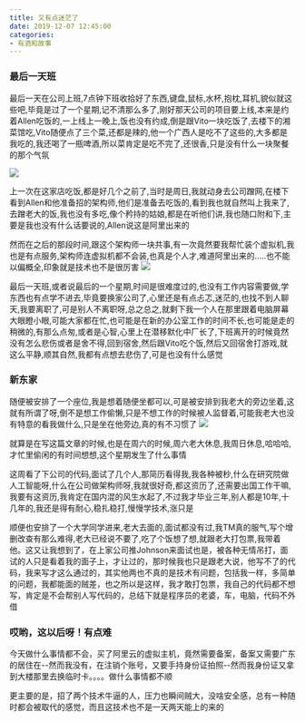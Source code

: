```yaml
---
title: 又有点迷茫了
date: 2019-12-07 12:45:00
categories: 
- 有酒和故事
---
```


### 最后一天班
最后一天在公司上班,7点钟下班收拾好了东西,键盘,鼠标,水杯,抱枕,耳机,貌似就这些吧,毕竟是过了一个星期,记不清那么多了,刚好那天公司的项目要上线,本来是约着Allen吃饭的,一上线上一晚上,饭也没有约成,倒是跟Vito一块吃饭了,去楼下的湘菜馆吃,Vito随便点了三个菜,还都是辣的,他一个广西人是吃不了这些的,大多都是我吃的,我还喝了一瓶啤酒,所以菜肯定是吃不完了,还很香,只是没有什么一块聚餐的那个气氛

<!--more-->

![](https://blog-anthony.s3-ap-northeast-1.amazonaws.com/blog/copy_20201213152520.jpeg)

上一次在这家店吃饭,都是好几个之前了,当时是周日,我就动身去公司蹭网,在楼下看到Allen和他准备招的架构师,他们是准备去吃饭的,看到我也就自然叫上我来了,去蹭老大的饭,我也没有多吃,像个矜持的姑娘,都是在听他们讲,我也随口附和下,主要是我也没有什么话要说的,Allen说这是阿里出来的

然而在之后的那段时间,跟这个架构师一块共事,有一次竟然要我帮忙装个虚拟机,我也是有点服务,架构师连虚拟机都不会装,也真是个人才,难道阿里出来的.....也不能以偏概全,印象就是技术也不是很厉害
![](https://blog-anthony.s3-ap-northeast-1.amazonaws.com/blog/copy_20201213152529.jpeg)

最后一天班,或者说最后的一个星期,时间是很难度过的,也没有工作内容需要做,学东西也有点学不进去,毕竟要换家公司了,心里还是有点忐忑,迷茫的,也找不到人聊天,我要离职了,可是别人不离职呀,总之总之,就剩下我一个人在那里跟着电脑屏幕大眼瞪小眼,可能大家都在忙,也可能是在新的办公室工作的时间不长,也可能是走的稍微的,有那么点匆,或者是心智,心里上在潜移默化中厂长了,下班离开的时候竟然没有怎么悲伤或者是舍不得,回到宿舍,然后跟Vito吃个饭,然后又回宿舍打游戏,就这么平静,顺其自然,我都有点想去悲伤了,可是也没有什么感觉

### 新东家
随便被安排了一个座位,我是想着随便坐都可以,可是被安排到我老大的旁边坐着,这就有所谓了呀,倒不是想工作偷懒,只是不想工作的时候被人监督着,可能我老大也没有特意的看我做什么,只是坐在他旁边,真的有不习惯了
![](https://blog-anthony.s3-ap-northeast-1.amazonaws.com/blog/copy_20201213152537.jpeg)

就算是在写这篇文章的时候,也是在周六的时候,周六老大休息,我周日休息,哈哈哈,才忙里偷闲的有时间想想,这个星期发生了什么事情

这周看了下公司的代码,面试了几个人,那简历看得我,我各种被秒,什么在研究院做人工智能呀,什么在公司做架构师呀,我就很好奇,都这资历了,还需要出国工作干嘛,我要有这资历,我肯定在国内混的风生水起了,不过我才毕业三年,别人都是10年,十几年的,我还是得有耐心,稳扎稳打,慢慢学技术,涨只是

顺便也安排了一个大学同学进来,老大去面的,面试都没有过,我TM真的服气,写个增删改查有那么难得,老大已经说不要了,吃了个饭想了想,就跟老大打包票,我带着他。这又让我想到了，在上家公司推Johnson来面试也是，被各种无情吊打，面试的人只是看着我的面子上，才让过的，那时候我也只是跟老大说，他写不了的代码，我来写才这么通过的，其实他两也不真的是技术有问题，包括我一样，多简单的问题，我都能面的贼差，也之所以是这样，我才敢打包票，我自己的代码都不想写，肯定是不会帮别人写代码的，总结下就是程序员的老婆，车，电脑，代码不外借

### 哎哟，这以后呀！有点难
今天做什么事情都不会，买了阿里云的虚拟主机，竟然需要备案，备案又需要广东的居住在--然而我没有，在注销个账号，又要手持身份证拍照--然而我身份证又拿到大楼那里去换临时卡。。。。做什么事情都不顺

更主要的是，招了两个技术牛逼的人，压力也瞬间贼大，没啥安全感，总有一种随时都会被取代的感觉，而且这技术也不是一天两天能上的来的

